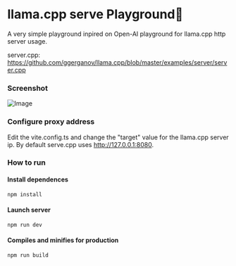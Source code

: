 # llama.cpp serve Playground🦙

A very simple playground inpired on Open-AI playground for llama.cpp http server usage.

server.cpp: https://github.com/ggerganov/llama.cpp/blob/master/examples/server/server.cpp

### Screenshot
 ![Image](https://i.ibb.co/HKFNH2K/screenshot.png)

### Configure proxy address

Edit the vite.config.ts and change the "target" value for the llama.cpp server ip. By default serve.cpp uses http://127.0.0.1:8080.

### How to run
#### Install dependences
```
npm install
```

#### Launch server
```
npm run dev
```

#### Compiles and minifies for production
```
npm run build
```